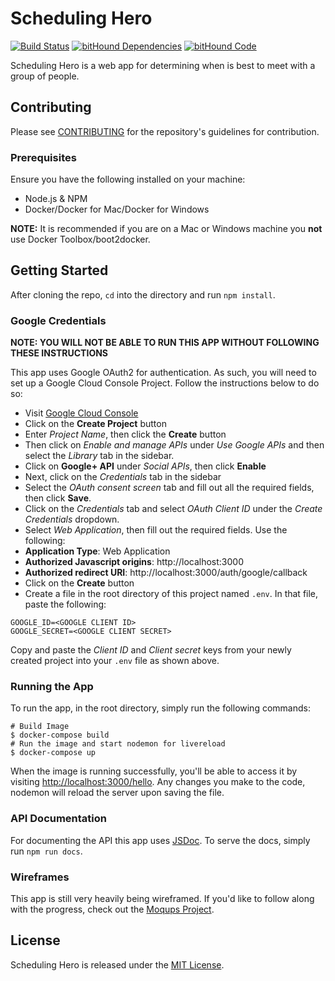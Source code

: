 # Scheduling Hero

[![Build Status](https://travis-ci.org/jbw91/scheduling-hero-api.svg?branch=master)](https://travis-ci.org/jbw91/scheduling-hero-api) [![bitHound Dependencies](https://www.bithound.io/github/jbw91/scheduling-hero-api/badges/dependencies.svg)](https://www.bithound.io/github/jbw91/scheduling-hero-api/master/dependencies/npm) [![bitHound Code](https://www.bithound.io/github/jbw91/scheduling-hero-api/badges/code.svg)](https://www.bithound.io/github/jbw91/scheduling-hero-api)

Scheduling Hero is a web app for determining when is best to meet with a group of people.

## Contributing

Please see [CONTRIBUTING](./CONTRIBUTING.md) for the repository's guidelines for contribution.

### Prerequisites

Ensure you have the following installed on your machine:

* Node.js & NPM
* Docker/Docker for Mac/Docker for Windows

**NOTE:** It is recommended if you are on a Mac or Windows machine you **not** use Docker Toolbox/boot2docker.

## Getting Started

After cloning the repo, `cd` into the directory and run `npm install`.

### Google Credentials

**NOTE: YOU WILL NOT BE ABLE TO RUN THIS APP WITHOUT FOLLOWING THESE INSTRUCTIONS**

This app uses Google OAuth2 for authentication. As such, you will need to set up a Google Cloud Console Project. Follow the instructions below to do so:

- Visit [Google Cloud Console](https://cloud.google.com/console/project)
- Click on the **Create Project** button
- Enter *Project Name*, then click the **Create** button
- Then click on *Enable and manage APIs* under *Use Google APIs* and then select the *Library* tab in the sidebar.
- Click on **Google+ API** under *Social APIs*, then click **Enable**
- Next, click on the *Credentials* tab in the sidebar
- Select the *OAuth consent screen* tab and fill out all the required fields, then click **Save**.
- Click on the *Credentials* tab and select *OAuth Client ID* under the *Create Credentials* dropdown.
- Select *Web Application*, then fill out the required fields. Use the following:
 - **Application Type**: Web Application
 - **Authorized Javascript origins**: http://localhost:3000
 - **Authorized redirect URI**: http://localhost:3000/auth/google/callback
- Click on the **Create** button
- Create a file in the root directory of this project named `.env`. In that file, paste the following:

```
GOOGLE_ID=<GOOGLE CLIENT ID>
GOOGLE_SECRET=<GOOGLE CLIENT SECRET>
```

Copy and paste the *Client ID* and *Client secret* keys from your newly created project into your `.env` file as shown above.

### Running the App

To run the app, in the root directory, simply run the following commands:

```shell
# Build Image
$ docker-compose build
# Run the image and start nodemon for livereload
$ docker-compose up
```

When the image is running successfully, you'll be able to access it by visiting [http://localhost:3000/hello](http://localhost:3000/hello). Any changes you make to the code, nodemon will reload the server upon saving the file.

### API Documentation

For documenting the API this app uses [JSDoc](http://usejsdoc.org/). To serve the docs, simply run `npm run docs`.

### Wireframes

This app is still very heavily being wireframed. If you'd like to follow along with the progress, check out the [Moqups Project](https://app.moqups.com/johnwoodruff91/Eg2wMFKLXy/view).

## License

Scheduling Hero is released under the [MIT License](./LICENSE).
